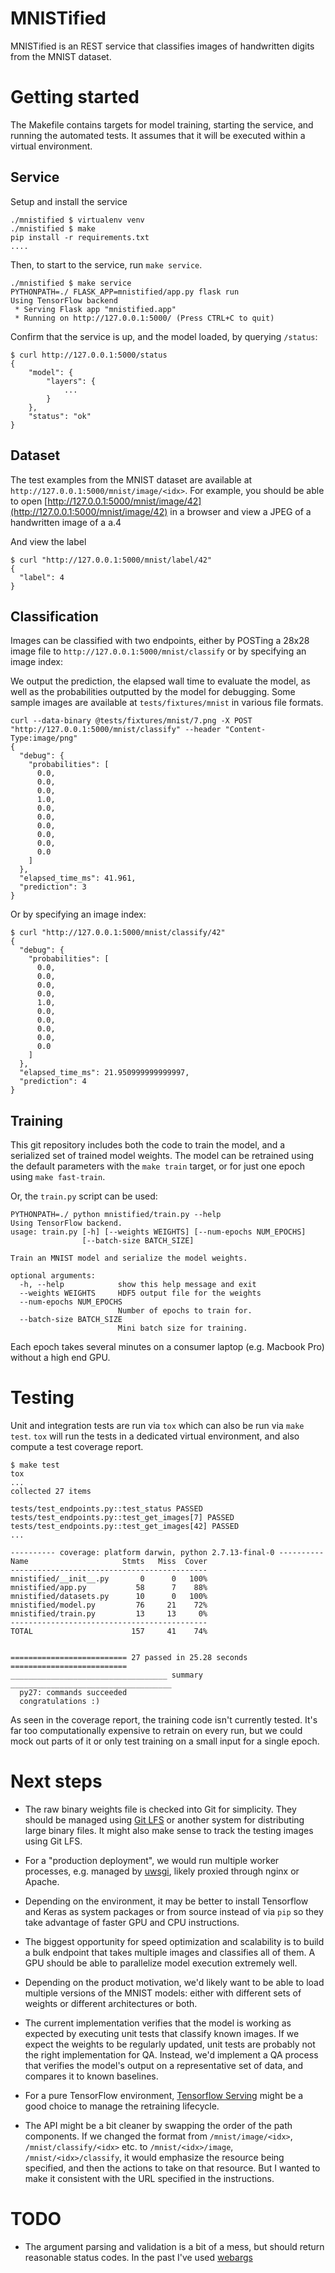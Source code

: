 MNISTified
==========

MNISTified is an REST service that classifies images of handwritten digits from
the MNIST dataset.


# Getting started

The Makefile contains targets for model training, starting the service, and
running the automated tests. It assumes that it will be executed within a
virtual environment.

## Service
Setup and install the service
```shell
./mnistified $ virtualenv venv
./mnistified $ make
pip install -r requirements.txt
....
```

Then, to start to the service, run `make service`.
```shell
./mnistified $ make service
PYTHONPATH=./ FLASK_APP=mnistified/app.py flask run
Using TensorFlow backend
 * Serving Flask app "mnistified.app"
 * Running on http://127.0.0.1:5000/ (Press CTRL+C to quit)
```

Confirm that the service is up, and the model loaded, by querying `/status`:
```shell
$ curl http://127.0.0.1:5000/status
{
    "model": {
        "layers": {
            ...
        }
    },
    "status": "ok"
}
```

## Dataset
The test examples from the MNIST dataset are available at
`http://127.0.0.1:5000/mnist/image/<idx>`. For example, you should be able to
open [http://127.0.0.1:5000/mnist/image/42](http://127.0.0.1:5000/mnist/image/42) in a browser and view a JPEG of a
handwritten image of a a.4


And view the label
```shell
$ curl "http://127.0.0.1:5000/mnist/label/42"
{
  "label": 4
}
```
## Classification

Images can be classified with two endpoints, either by POSTing a 28x28 image file to
`http://127.0.0.1:5000/mnist/classify` or by specifying an image index:

We output the prediction, the elapsed wall time to evaluate the model, as well
as the probabilities outputted by the model for debugging. Some sample images
are available at `tests/fixtures/mnist` in various file formats.

```shell
curl --data-binary @tests/fixtures/mnist/7.png -X POST "http://127.0.0.1:5000/mnist/classify" --header "Content-Type:image/png"
{
  "debug": {
    "probabilities": [
      0.0,
      0.0,
      0.0,
      1.0,
      0.0,
      0.0,
      0.0,
      0.0,
      0.0,
      0.0
    ]
  },
  "elapsed_time_ms": 41.961,
  "prediction": 3
}
```

Or by specifying an image index:
```shell
$ curl "http://127.0.0.1:5000/mnist/classify/42"
{
  "debug": {
    "probabilities": [
      0.0,
      0.0,
      0.0,
      0.0,
      1.0,
      0.0,
      0.0,
      0.0,
      0.0,
      0.0
    ]
  },
  "elapsed_time_ms": 21.950999999999997,
  "prediction": 4
}
```

## Training

This git repository includes both the code to train the model, and a serialized
set of trained model weights. The model can be retrained using the default
parameters with the `make train` target, or for just one epoch using `make
fast-train`.

Or, the `train.py` script can be used:

```shell
PYTHONPATH=./ python mnistified/train.py --help
Using TensorFlow backend.
usage: train.py [-h] [--weights WEIGHTS] [--num-epochs NUM_EPOCHS]
                [--batch-size BATCH_SIZE]

Train an MNIST model and serialize the model weights.

optional arguments:
  -h, --help            show this help message and exit
  --weights WEIGHTS     HDF5 output file for the weights
  --num-epochs NUM_EPOCHS
                        Number of epochs to train for.
  --batch-size BATCH_SIZE
                        Mini batch size for training.
```

Each epoch takes several minutes on a consumer laptop (e.g. Macbook Pro) without
a high end GPU.

# Testing

Unit and integration tests are run via `tox` which can also be run via `make
test`. `tox` will run the tests in a dedicated virtual environment, and also
compute a test coverage report.

```shell
$ make test
tox
...
collected 27 items

tests/test_endpoints.py::test_status PASSED
tests/test_endpoints.py::test_get_images[7] PASSED
tests/test_endpoints.py::test_get_images[42] PASSED
...

---------- coverage: platform darwin, python 2.7.13-final-0 ----------
Name                     Stmts   Miss  Cover
--------------------------------------------
mnistified/__init__.py       0      0   100%
mnistified/app.py           58      7    88%
mnistified/datasets.py      10      0   100%
mnistified/model.py         76     21    72%
mnistified/train.py         13     13     0%
--------------------------------------------
TOTAL                      157     41    74%


========================== 27 passed in 25.28 seconds ==========================
___________________________________ summary ____________________________________
  py27: commands succeeded
  congratulations :)
```

As seen in the coverage report, the training code isn't currently tested. It's far too
computationally expensive to retrain on every run, but we could mock out parts of it
or only test training on a small input for a single epoch.

# Next steps

* The raw binary weights file is checked into Git for simplicity. They should be
managed using [Git LFS](https://git-lfs.github.com/) or another system for
distributing large binary files. It might also make sense to track the testing
images using Git LFS.

* For a "production deployment", we would run multiple worker processes, e.g.
managed by [uwsgi](https://uwsgi-docs.readthedocs.io/en/latest/), likely proxied
through nginx or Apache.

* Depending on the environment, it may be better to install Tensorflow and
Keras as system packages or from source instead of via `pip` so they take
advantage of faster GPU and CPU instructions.

* The biggest opportunity for speed optimization and scalability is to build a
bulk endpoint that takes multiple images and classifies all of them. A GPU
should be able to parallelize model execution extremely well.

* Depending on the product motivation, we'd likely want to be able to load
multiple versions of the MNIST models: either with different sets of weights or
different architectures or both.

* The current implementation verifies that the model is working as expected by
executing unit tests that classify known images. If we expect the weights to be
regularly updated, unit tests are probably not the right implementation for QA.
Instead, we'd implement a QA process that verifies the model's output on a
representative set of data, and compares it to known baselines.

* For a pure TensorFlow environment, [Tensorflow
Serving](https://tensorflow.github.io/serving/) might be a good choice to manage
the retraining lifecycle.

* The API might be a bit cleaner by swapping the order of the path components.
If we changed the format from `/mnist/image/<idx>`, `/mnist/classify/<idx>` etc.
to `/mnist/<idx>/image`, `/mnist/<idx>/classify`, it would emphasize the
resource being specified, and then the actions to take on that resource. But I
wanted to make it consistent with the URL specified in the instructions.

# TODO
* The argument parsing and validation is a bit of a mess, but should return
  reasonable status codes. In the past I've used [webargs]()

